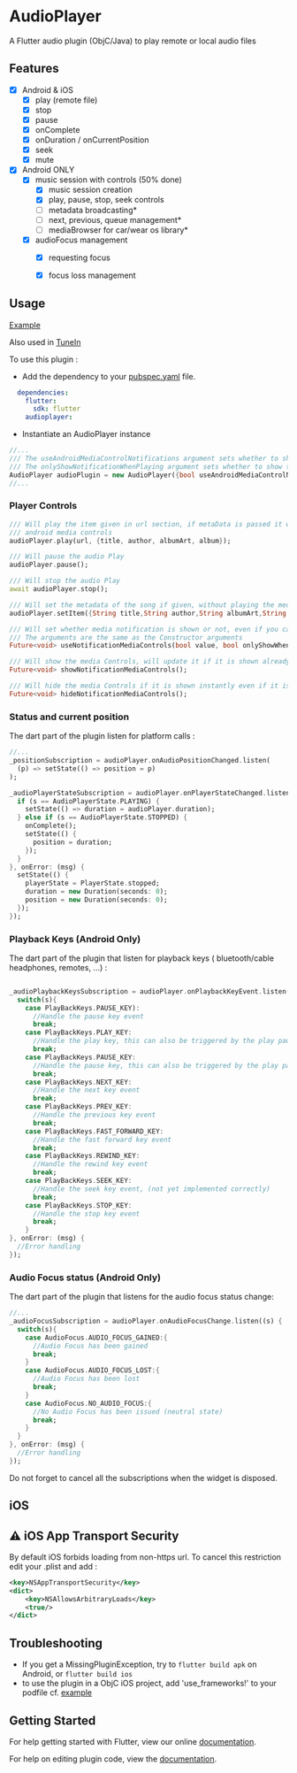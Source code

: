 # AudioPlayer

A Flutter audio plugin (ObjC/Java) to play remote or local audio files 

## Features

- [x] Android & iOS
  - [x] play (remote file)
  - [x] stop
  - [x] pause
  - [x] onComplete
  - [x] onDuration / onCurrentPosition
  - [x] seek
  - [x] mute
- [x] Android ONLY
    - [x] music session with controls (50% done)
        - [x] music session creation
        - [x] play, pause, stop, seek controls
        - [ ] metadata broadcasting*
        - [ ] next, previous, queue management*
        - [ ] mediaBrowser for car/wear os library*
    - [x] audioFocus management
        - [x] requesting focus
        - [x] focus loss management
    

## Usage

[Example](https://github.com/moda20/audioplayer/blob/master/example/lib/main.dart)

Also used in [TuneIn](https://github.com/moda20/flutter-tunein)

To use this plugin :

- Add the dependency to your [pubspec.yaml](https://github.com/moda20/audioplayer/blob/master/example/pubspec.yaml) file.

```yaml
  dependencies:
    flutter:
      sdk: flutter
    audioplayer:
```

- Instantiate an AudioPlayer instance

```dart
//...
/// The useAndroidMediaControlNotifications argument sets whether to show the notification or hide it completely
/// The onlyShowNotificationWhenPlaying argument sets whether to show the notification or hide it based on the current state pf play : show only if playing
AudioPlayer audioPlugin = new AudioPlayer({bool useAndroidMediaControlNotifications=false, bool onlyShowNotificationWhenPlaying=false});
//...
```

### Player Controls

```dart
/// Will play the item given in url section, if metaData is passed it will also show on the native
/// android media controls 
audioPlayer.play(url, {title, author, albumArt, album});

/// Will pause the audio Play
audioPlayer.pause();

/// Will stop the audio Play
await audioPlayer.stop();

/// Will set the metadata of the song if given, without playing the media passed in the url
audioPlayer.setItem({String title,String author,String albumArt,String album, String uri})

/// Will set whether media notification is shown or not, even if you call showNotification manually
/// The arguments are the same as the Constructor arguments
Future<void> useNotificationMediaControls(bool value, bool onlyShowWhenPlaying);

/// Will show the media Controls, will update it if it is shown already
Future<void> showNotificationMediaControls();

/// Will hide the media Controls if it is shown instantly even if it is set to be used
Future<void> hideNotificationMediaControls();

```

### Status and current position

The dart part of the plugin listen for platform calls :

```dart
//...
_positionSubscription = audioPlayer.onAudioPositionChanged.listen(
  (p) => setState(() => position = p)
);

_audioPlayerStateSubscription = audioPlayer.onPlayerStateChanged.listen((s) {
  if (s == AudioPlayerState.PLAYING) {
    setState(() => duration = audioPlayer.duration);
  } else if (s == AudioPlayerState.STOPPED) {
    onComplete();
    setState(() {
      position = duration;
    });
  }
}, onError: (msg) {
  setState(() {
    playerState = PlayerState.stopped;
    duration = new Duration(seconds: 0);
    position = new Duration(seconds: 0);
  });
});
```

### Playback Keys (Android Only)

The dart part of the plugin that listen for playback keys ( bluetooth/cable headphones, remotes, ...) :

```dart

_audioPlaybackKeysSubscription = audioPlayer.onPlaybackKeyEvent.listen((s) {
  switch(s){
    case PlayBackKeys.PAUSE_KEY):
      //Handle the pause key event    
      break;
    case PlayBackKeys.PLAY_KEY:
      //Handle the play key, this can also be triggered by the play pause key
      break;
    case PlayBackKeys.PAUSE_KEY:
      //Handle the pause key, this can also be triggered by the play pause key
      break;
    case PlayBackKeys.NEXT_KEY:
      //Handle the next key event 
      break;
    case PlayBackKeys.PREV_KEY:
      //Handle the previous key event
      break;
    case PlayBackKeys.FAST_FORWARD_KEY:
      //Handle the fast forward key event
      break;
    case PlayBackKeys.REWIND_KEY:
      //Handle the rewind key event
      break;
    case PlayBackKeys.SEEK_KEY:
      //Handle the seek key event, (not yet implemented correctly)
      break;
    case PlayBackKeys.STOP_KEY:
      //Handle the stop key event
      break;
    }
}, onError: (msg) {
  //Error handling
});
```

### Audio Focus status (Android Only)

The dart part of the plugin that listens for the audio focus status change:

```dart
//...
_audioFocusSubscription = audioPlayer.onAudioFocusChange.listen((s) {
  switch(s){
    case AudioFocus.AUDIO_FOCUS_GAINED:{
      //Audio Focus has been gained
      break;
    }
    case AudioFocus.AUDIO_FOCUS_LOST:{
      //Audio Focus has been lost
      break;
    }
    case AudioFocus.NO_AUDIO_FOCUS:{
      //No Audio Focus has been issued (neutral state)
      break;
    }    
  }
}, onError: (msg) {
  //Error handling
});
```

Do not forget to cancel all the subscriptions when the widget is disposed.

## iOS

## :warning: iOS App Transport Security

By default iOS forbids loading from non-https url. To cancel this restriction edit your .plist and add :

```xml
<key>NSAppTransportSecurity</key>
<dict>
    <key>NSAllowsArbitraryLoads</key>
    <true/>
</dict>
```
## Troubleshooting

- If you get a MissingPluginException, try to `flutter build apk` on Android, or `flutter build ios`
- to use the plugin in a ObjC iOS project, add 'use_frameworks!' to your podfile cf. [example](https://github.com/moda20/blob/master/example/ios/Podfile)

## Getting Started

For help getting started with Flutter, view our online
[documentation](http://flutter.io/).

For help on editing plugin code, view the [documentation](https://flutter.io/platform-plugins/#edit-code).
